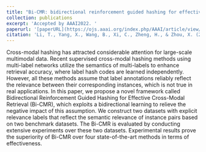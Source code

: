 ```yaml
---
title: "Bi-CMR: bidirectional reinforcement guided hashing for effective cross-modal retrieval"
collection: publications
excerpt: 'Accepted by AAAI2022. '
paperurl: '[paperURL](https://ojs.aaai.org/index.php/AAAI/article/view/21268)'
citation: 'Li, T., Yang, X., Wang, B., Xi, C., Zheng, H., & Zhou, X. (2022, June). Bi-CMR: bidirectional reinforcement guided hashing for effective cross-modal retrieval. In Proceedings of the AAAI Conference on Artificial Intelligence (Vol. 36, No. 9, pp. 10275-10282).'
---
```


Cross-modal hashing has attracted considerable attention for large-scale multimodal data. 
Recent supervised cross-modal hashing methods using multi-label networks utilize the semantics of multi-labels to enhance retrieval accuracy, where label hash codes are learned independently. 
However, all these methods assume that label annotations reliably reflect the relevance between their corresponding instances, which is not true in real applications. 
In this paper, we propose a novel framework called Bidirectional Reinforcement Guided Hashing for Effective Cross-Modal Retrieval (Bi-CMR), which exploits a bidirectional learning to relieve the negative impact of this assumption.
We construct two datasets with explicit relevance labels that reflect the semantic relevance of instance pairs based on two benchmark datasets. The Bi-CMR is evaluated by conducting extensive experiments over these two datasets. Experimental results prove the superiority of Bi-CMR over four state-of-the-art methods in terms of effectiveness.
